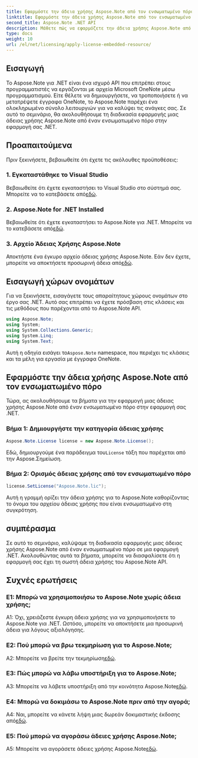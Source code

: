 ```yaml
---
title: Εφαρμόστε την άδεια χρήσης Aspose.Note από τον ενσωματωμένο πόρο
linktitle: Εφαρμόστε την άδεια χρήσης Aspose.Note από τον ενσωματωμένο πόρο
second_title: Aspose.Note .NET API
description: Μάθετε πώς να εφαρμόζετε την άδεια χρήσης Aspose.Note από έναν ενσωματωμένο πόρο στην εφαρμογή σας .NET. Ακολουθήστε τον βήμα προς βήμα οδηγό μας για απρόσκοπτη ενσωμάτωση.
type: docs
weight: 10
url: /el/net/licensing/apply-license-embedded-resource/
---
```

## Εισαγωγή

Το Aspose.Note για .NET είναι ένα ισχυρό API που επιτρέπει στους προγραμματιστές να εργάζονται με αρχεία Microsoft OneNote μέσω προγραμματισμού. Είτε θέλετε να δημιουργήσετε, να τροποποιήσετε ή να μετατρέψετε έγγραφα OneNote, το Aspose.Note παρέχει ένα ολοκληρωμένο σύνολο λειτουργιών για να καλύψει τις ανάγκες σας. Σε αυτό το σεμινάριο, θα ακολουθήσουμε τη διαδικασία εφαρμογής μιας άδειας χρήσης Aspose.Note από έναν ενσωματωμένο πόρο στην εφαρμογή σας .NET.

## Προαπαιτούμενα

Πριν ξεκινήσετε, βεβαιωθείτε ότι έχετε τις ακόλουθες προϋποθέσεις:

### 1. Εγκαταστάθηκε το Visual Studio

 Βεβαιωθείτε ότι έχετε εγκαταστήσει το Visual Studio στο σύστημά σας. Μπορείτε να το κατεβάσετε από[εδώ](https://visualstudio.microsoft.com/).

### 2. Aspose.Note for .NET Installed

 Βεβαιωθείτε ότι έχετε εγκαταστήσει το Aspose.Note για .NET. Μπορείτε να το κατεβάσετε από[εδώ](https://releases.aspose.com/note/net/).

### 3. Αρχείο Άδειας Χρήσης Aspose.Note

 Αποκτήστε ένα έγκυρο αρχείο άδειας χρήσης Aspose.Note. Εάν δεν έχετε, μπορείτε να αποκτήσετε προσωρινή άδεια από[εδώ](https://purchase.aspose.com/temporary-license/).

## Εισαγωγή χώρων ονομάτων

Για να ξεκινήσετε, εισαγάγετε τους απαραίτητους χώρους ονομάτων στο έργο σας .NET. Αυτό σας επιτρέπει να έχετε πρόσβαση στις κλάσεις και τις μεθόδους που παρέχονται από το Aspose.Note API.

```csharp
using Aspose.Note;
using System;
using System.Collections.Generic;
using System.Linq;
using System.Text;
```

 Αυτή η οδηγία εισάγει το`Aspose.Note` namespace, που περιέχει τις κλάσεις και τα μέλη για εργασία με έγγραφα OneNote.

## Εφαρμόστε την άδεια χρήσης Aspose.Note από τον ενσωματωμένο πόρο

Τώρα, ας ακολουθήσουμε τα βήματα για την εφαρμογή μιας άδειας χρήσης Aspose.Note από έναν ενσωματωμένο πόρο στην εφαρμογή σας .NET.

### Βήμα 1: Δημιουργήστε την κατηγορία άδειας χρήσης

```csharp
Aspose.Note.License license = new Aspose.Note.License();
```

 Εδώ, δημιουργούμε ένα παράδειγμα του`License` τάξη που παρέχεται από την Aspose.Σημείωση.

### Βήμα 2: Ορισμός άδειας χρήσης από τον ενσωματωμένο πόρο

```csharp
license.SetLicense("Aspose.Note.lic");
```

Αυτή η γραμμή ορίζει την άδεια χρήσης για το Aspose.Note καθορίζοντας το όνομα του αρχείου άδειας χρήσης που είναι ενσωματωμένο στη συγκρότηση.

## συμπέρασμα

Σε αυτό το σεμινάριο, καλύψαμε τη διαδικασία εφαρμογής μιας άδειας χρήσης Aspose.Note από έναν ενσωματωμένο πόρο σε μια εφαρμογή .NET. Ακολουθώντας αυτά τα βήματα, μπορείτε να διασφαλίσετε ότι η εφαρμογή σας έχει τη σωστή άδεια χρήσης του Aspose.Note API.

## Συχνές ερωτήσεις

### Ε1: Μπορώ να χρησιμοποιήσω το Aspose.Note χωρίς άδεια χρήσης;

A1: Όχι, χρειάζεστε έγκυρη άδεια χρήσης για να χρησιμοποιήσετε το Aspose.Note για .NET. Ωστόσο, μπορείτε να αποκτήσετε μια προσωρινή άδεια για λόγους αξιολόγησης.

### Ε2: Πού μπορώ να βρω τεκμηρίωση για το Aspose.Note;

 A2: Μπορείτε να βρείτε την τεκμηρίωση[εδώ](https://reference.aspose.com/note/net/).

### Ε3: Πώς μπορώ να λάβω υποστήριξη για το Aspose.Note;

 A3: Μπορείτε να λάβετε υποστήριξη από την κοινότητα Aspose.Note[εδώ](https://forum.aspose.com/c/note/28).

### Ε4: Μπορώ να δοκιμάσω το Aspose.Note πριν από την αγορά;

 A4: Ναι, μπορείτε να κάνετε λήψη μιας δωρεάν δοκιμαστικής έκδοσης από[εδώ](https://releases.aspose.com/).

### Ε5: Πού μπορώ να αγοράσω άδειες χρήσης Aspose.Note;

 A5: Μπορείτε να αγοράσετε άδειες χρήσης Aspose.Note[εδώ](https://purchase.aspose.com/buy).